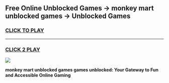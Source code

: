 
## Free Online Unblocked Games → monkey mart unblocked games → Unblocked Games
<h3>
<a href="https://premium.freeplayer.one?title=monkey_mart_unblocked_games&ref=21F">CLICK TO PLAY</a></h3>
<hr>

<h3>
<a href="https://premium.freeplayer.one?title=monkey_mart_unblocked_games&ref=21F">CLICK 2 PLAY</a>
  
</h3>

<a href="https://premium.freeplayer.one?title=monkey_mart_unblocked_games&ref=21F/"><img src="https://clearcache.store/games.png"></a>


**monkey mart unblocked games games unblocked: Your Gateway to Fun and Accessible Online Gaming**
